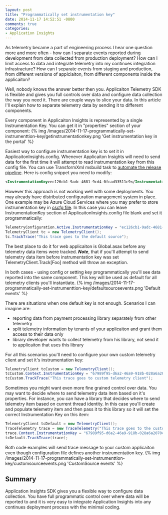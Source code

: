 ```yaml
---
layout: post
title: "Programmatically set instrumentation key"
date: 2014-11-17 14:52:51 -0800
comments: true
categories: 
- Application Insights
---
```

As telemetry became a part of engineering process I hear one question more and more often - how can I separate events reported during development from data collected from production deployment? How can I limit access to data and integrate telemetry into my continues integration infrastracture? How can I separate events from staging and production, from different versions of applciaiton, from different components inside the applicaiton? 

Well, nobody knows the answer better then you. Applicaiton Telemetry SDK is flexible and gives you full controls over data and configure data collection the way you need it. There are couple ways to slice your data. In this article I'll explain how to separate telemetry data by sending it to different components. 

Every component in Applicaiton Insights is represented by a single Instrumentation Key. You can get it in "properties" section of your component:
{% img /images/2014-11-17-programmatically-set-instrumenttion-key/getinstrumentationkey.png 'Get instrumentation key in the portal' %}

Easiest way to configure instrumentation key is to set it in ApplicaitonInsights.config. Whenever Applicaiton Insights will need to send data for the first time it will attempt to read instrumentation key from this config file. You can use TransformXml msbuild task to [automate the release pipeline](http://msdn.microsoft.com/en-us/library/dn449951.aspx). Here is config snippet you need to modify: 
``` xml
<InstrumentationKey>ec126cb1-9adc-4681-9cd4-0fcad33511c9</InstrumentationKey>
```
However this approach is not working well with some deployments. You may already have distributed configuration management system in place. One example may be Azure Cloud Services where you may prefer to store instrumentation key in [cscfg file](http://azure.microsoft.com/en-us/documentation/articles/cloud-services-how-to-configure/). In this case you can leave InstrumentationKey section of ApplicaitonInsights.config file blank and set it programmatically:
``` csharp
TelemetryConfiguration.Active.InstrumentationKey = "ec126cb1-9adc-4681-9cd4-0fcad33511c9";
TelemetryClient tc = new TelemetryClient();
tc.TrackTrace("This trace goes to the default source");
```
The best place to do it for web applicaiton is Global.asax before any telemetry data items were tracked. ***Note***, that if you'll attempt to send telemetry data item before instrumentation key was set TelemetryClient.Track[Foo] method will throw an exception.

In both cases - using config or setting key programmatically you'll see data reported into the same component. This key will be used as default for all telemetry clients you'll instantiate.
{% img /images/2014-11-17-programmatically-set-instrumenttion-key/defaultsourceevents.png 'Default events' %}

There are situations when one default key is not enough. Scenarios I can imagine are:

- reporting data from payment processing library separately from other telemetry
- split telemetry information by tenants of your applicaiton and grant them access to their data only
- library developer wants to collect telemetry from his library, not send it to applicaiton that uses this library

For all this scenarios you'll need to configure your own custom telemetry client and set it's instrumentation key:
``` csharp
TelemetryClient tcCustom = new TelemetryClient();
tcCustom.Context.InstrumentationKey = "67989f95-d6a2-46a9-918b-028a6a2070c1";
tcCustom.TrackTrace("This trace goes to custom telemetry client");
```
Sometimes you might want even more fine grained control over data. You may want to decide where to send telemetry data item based on it's properties. For instance, you can have a library that decides where to send telemetry item based on current thread identity. In this case you'll create and populate telemetry item and then pass it to this library so it will set the correct Instrumentation Key on this item:
``` csharp
TelemetryClient tcDefault = new TelemetryClient();
TraceTelemetry trace = new TraceTelemetry("This trace goes to the custom source");
trace.Context.InstrumentationKey = "67989f95-d6a2-46a9-918b-028a6a2070c1";
tcDefault.TrackTrace(trace);

```
Both code examples will send trace message to your custom applicaiton even though configuration file defines another instrumentation key.
{% img /images/2014-11-17-programmatically-set-instrumenttion-key/customsourceevents.png 'CustomSource events' %}

Summary
-------
Application Insights SDK gives you a flexible way to configure data collection. You have full programmatic control over where data will be reported to and it is very easy to integrate Application Insights into any continues deployment process with the minimal coding.